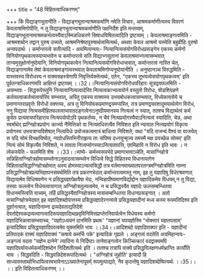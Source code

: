 +++
title = "48 विहितत्वाधिकरणम्"

+++
किं विद्याङ्गभूतानीति - विद्याङ्गभूतान्याश्रमकर्माणि नवेति विचारः, आश्रमकर्माणीत्यस्य विवरणं केवलाश्रमिणोपीति, न तु विद्याङ्गभूतान्याश्रमकर्माणीति पक्षनिर्देश इति मन्तव्यम्, विद्याङ्गभूतानामाश्रमकर्भत्वस्यैवाऽस्मिन्नधिकरणे सिषाधयिषितत्वादिति द्रष्टव्यम् । केवलाश्रमाङ्गत्वमिति - आश्रमशब्देन तद्वान् पुरुष उच्यते, आश्रमनिश्रेष्ठपुरुषार्थत्वमित्यर्थः, अथवा केवल आश्रमो यस्येति बहुव्रीहिः पुरुषो अन्यपदार्थः । कर्मान्तरत्वे सतीत्यादि - अयमित्यन्वयः- नित्यानित्यसंयोगविरोधप्रसङ्गेन एकस्य कर्मणो विनियोगपृथकत्वस्याप्यभावेन च कर्मान्तरत्वे सति विद्याभ्गसूतानां केवलाश्रमाभ्गत्वासम्भवात् तान्यमुसुक्षोर्नानुष्ठेयानि, विनियोगपृथकत्वेन नित्यानित्यसयोगविरोधाभावात्, कर्मान्तरत्वं नास्ति चेत्, विद्याङ्गानामेव तेषां केवलाश्रमाङ्गत्वस्भवात् केवलाश्रमिणोप्यनूष्ठेयानीति । अनुष्ठानञ्च विरुद्धमिति - वास्तवस्य विरोधस्य न वाक्यसहस्त्रेणापि निवृत्तिर्यक्त्तेत्यर्थः, एतेन, "एकस्य तूभयत्वेसयोगपृथकत्वम्' इति पूर्वतन्त्राधिकरणमपि आक्षिप्तं द्रष्टव्यम् ।।32।।नित्यानित्यसंयोगविरोधपरिहारः सूत्रद्वयफलमिति - अयम्भावः - सिद्धरूपेस्तुनि नित्यत्वानित्यत्वादेरिव नित्यत्वकाभ्यत्वयोर्न वस्तुतो विरोधः, षोडशिग्रहणे कर्तव्यत्वाकर्तव्यत्वर्यारिव सम्भवात्, अपितु एकस्य वाक्यस्य उभयबोधकत्वासम्भवात्, विध्येकावसेये च प्रमाणान्तराप्रवृत्तेः विरोधो वक्त्तव्यः, अत्र तु विनियोवकप्रमाणद्वयमप्यस्ति, तत्र प्रमाणद्वयवशादुमयार्थत्वेन विरोध, ननु विद्याया नित्यसमीहितफलत्वाभावतदङ्गत्वेनाऽनुष्ठीयमानस्य नित्यत्वं न स्यात्, ततश्च विद्यार्थत्वं कर्म कुर्वतः प्रत्यवायपरिहाराय नित्यपयोयोऽपि पृथकर्तव्यः, न चैवं नित्यप्रयोगस्यैवाऽनित्यत्वं स्यादिति, चेन्न, अथा स्वर्माथेर् ह्यग्निहोत्रप्रयोगः काभ्यो नैमित्तिको वा नित्यमधिरुत्यैव निविशत इति न्यायात नित्यप्रयोगं विकृत्य प्रयोगस्य उभयत्राप्यविशेषात् नित्यविधेः प्रयोजकत्वमात्रं बाधित्वा निविशते; यथा "यदि राजन्यं वैश्यं वा याजयेत् स यदि सोमं विभक्षयिष्येत्, न्यग्रोधस्तिभिनीराहृत्य ताः संपिष्य दध्नयुन्मृज्य तमस्मै मक्ष प्रयच्छेन्न सोमम्' इति नित्यं सोमं विकृत्यैव निविशते, न तावता नित्यप्योगस्याऽनित्यतापत्ति, एवमिहापि न विरोध इति भावः । न त्वेकस्येति - फलमिति शेषः ।।33।।भाष्ये- कर्मस्वरूपभेदे प्रमाणाभावाञ्चेति, मासाग्निहोत्रे सन्निहिताग्निहोत्रहोमासम्भवेनाऽनुवादत्वासम्भवेन विधित्वे सिद्धे विहितस्य विधानायागेन विहितात्प्रसिद्धाग्निहोत्रहोमात् अस्य होमस्याऽन्यत्वसिद्धौ तत्र वर्तमानमाख्यातपरतन्त्रमग्निहोत्रमिति नाम्ना प्रसिद्धाग्निहोत्रप्रत्यभिज्ञापनसमर्थमिति तत्र प्रकरणभेदात् कर्मान्तरत्वमस्तु नाम्, इह तु यज्ञादिषु विधेरश्रवणात् विद्यायामेव विधिश्रवणेन न प्रसिद्धयज्ञापेक्षयैषा भेदः, नन्विहापीष्यमाणविद्योद्दोन यज्ञादिकमेव विधयम्,न तु विद्या, तस्याः फलत्वेन विधेयत्वायागात् अग्निहोत्रतुल्यत्वमेव, न च प्रसिद्धस्यैव यज्ञादेः फलसम्बन्धितया विधानमस्त्विति वाच्यम्, तर्हि प्रसिद्धस्यैवाग्निहोत्रस्य माससम्बन्धितया विधानप्रसङ्गात् । अतो मासाग्निहोत्रभेदवत् इह यज्ञादिशब्दोपात्तस्य प्रसिद्धयज्ञादेरनन्वत्वे प्रसिद्धयज्ञादीनां मध्य कस्य रूपमतिदिश्य इति दुर्ज्ञानत्वात्, यज्ञादिनाम्ना द्रव्यदेवताद्यतिदेशे देवतोद्देश्यकद्रव्यत्यागत्वादिरूपयज्ञादिाब्दप्रवृविनिमित्तप्राप्तेरनिवार्यत्वेन विधेयस्य कर्मणो यज्ञादिभिन्नत्वासम्भवाच्च, "यज्ञोऽध्ययनं दानमिति प्रथमः' "यज्ञानां यपयज्ञोस्मि "भोक्त्तारं यज्ञतपसाम्' इत्यादिष्विव प्रसिद्धयज्ञादिपरत्वमेव युक्त्तमिति भावः ।।34।।आदिशब्दो यज्ञादिवाक्पर इति - यज्ञादीनां प्रतिपादकं वाक्यं यज्ञादिवाक्यं "कषाये कमर्भिः पके' इत्यादिकं गृह्यते । अङ्गत्वं वदतेति अयमिहान्वयः- अङ्गत्वं वदता "यज्ञेन दानेने' त्यादिना ये निर्दिष्टाः तानेवाङ्गत्वेन किञ्चित्कारं वदद्वाक्यमपि यज्ञादिपर्यायधर्मकर्मादिशब्देन निर्दिशतीत्यर्थः इति । ततश्च तत्रापि वाक्ये प्रसिद्धविलक्षणधर्मभ्रान्तिः कार्योति भावः । सिद्धवदिति - सिद्धवन्निदेशरूपादित्यर्थः । "अग्निहोत्रं जुहोति' इत्यादौ हि साध्यावस्तार्थाभिधायित्वस्वभावेनाऽऽख्यातेनापूवर्म् रूपमुत्पाद्यते, नैव कृदन्तेषु यज्ञादिशब्देष्वित्यर्थः ।।35।। ।। इति विहितत्वाधिकरणम् ।।
